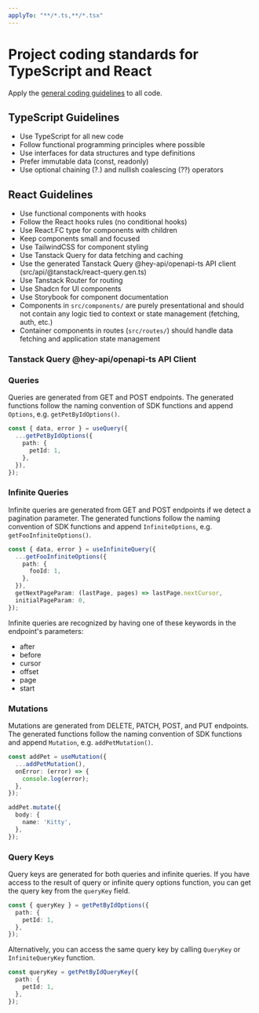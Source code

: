 ```yaml
---
applyTo: "**/*.ts,**/*.tsx"
---
```


# Project coding standards for TypeScript and React

Apply the [general coding guidelines](./general-coding.instructions.md) to all code.

## TypeScript Guidelines
- Use TypeScript for all new code
- Follow functional programming principles where possible
- Use interfaces for data structures and type definitions
- Prefer immutable data (const, readonly)
- Use optional chaining (?.) and nullish coalescing (??) operators

## React Guidelines
- Use functional components with hooks
- Follow the React hooks rules (no conditional hooks)
- Use React.FC type for components with children
- Keep components small and focused
- Use TailwindCSS for component styling
- Use Tanstack Query for data fetching and caching
- Use the generated Tanstack Query @hey-api/openapi-ts API client (src/api/@tanstack/react-query.gen.ts)
- Use Tanstack Router for routing
- Use Shadcn for UI components
- Use Storybook for component documentation
- Components in `src/components/` are purely presentational and should not contain any logic tied to context or state management (fetching, auth, etc.)
- Container components in routes (`src/routes/`) should handle data fetching and application state management

### Tanstack Query @hey-api/openapi-ts API Client

### Queries

Queries are generated from GET and POST endpoints. The generated functions follow the naming convention of SDK functions and append `Options`, e.g. `getPetByIdOptions()`.

```ts
const { data, error } = useQuery({
  ...getPetByIdOptions({
    path: {
      petId: 1,
    },
  }),
});
```

### Infinite Queries

Infinite queries are generated from GET and POST endpoints if we detect a pagination parameter. The generated functions follow the naming convention of SDK functions and append `InfiniteOptions`, e.g. `getFooInfiniteOptions()`.

```ts
const { data, error } = useInfiniteQuery({
  ...getFooInfiniteOptions({
    path: {
      fooId: 1,
    },
  }),
  getNextPageParam: (lastPage, pages) => lastPage.nextCursor,
  initialPageParam: 0,
});
```

Infinite queries are recognized by having one of these keywords in the endpoint's parameters:

- after
- before
- cursor
- offset
- page
- start

### Mutations

Mutations are generated from DELETE, PATCH, POST, and PUT endpoints. The generated functions follow the naming convention of SDK functions and append `Mutation`, e.g. `addPetMutation()`.

```ts
const addPet = useMutation({
  ...addPetMutation(),
  onError: (error) => {
    console.log(error);
  },
});

addPet.mutate({
  body: {
    name: 'Kitty',
  },
});
```

### Query Keys

Query keys are generated for both queries and infinite queries. If you have access to the result of query or infinite query options function, you can get the query key from the `queryKey` field.

```ts
const { queryKey } = getPetByIdOptions({
  path: {
    petId: 1,
  },
});
```

Alternatively, you can access the same query key by calling `QueryKey` or `InfiniteQueryKey` function.

```ts
const queryKey = getPetByIdQueryKey({
  path: {
    petId: 1,
  },
});
```